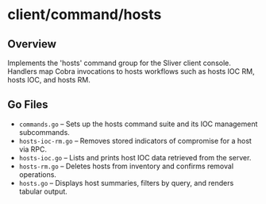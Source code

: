 # client/command/hosts

## Overview

Implements the 'hosts' command group for the Sliver client console. Handlers map Cobra invocations to hosts workflows such as hosts IOC RM, hosts IOC, and hosts RM.

## Go Files

- `commands.go` – Sets up the hosts command suite and its IOC management subcommands.
- `hosts-ioc-rm.go` – Removes stored indicators of compromise for a host via RPC.
- `hosts-ioc.go` – Lists and prints host IOC data retrieved from the server.
- `hosts-rm.go` – Deletes hosts from inventory and confirms removal operations.
- `hosts.go` – Displays host summaries, filters by query, and renders tabular output.

